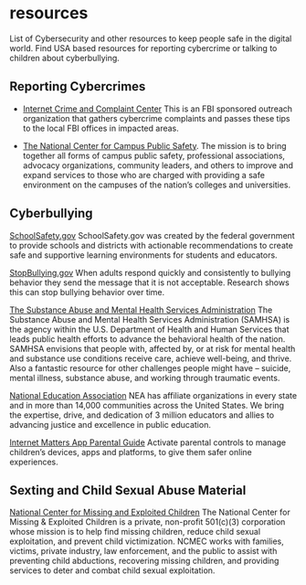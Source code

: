 # resources
List of Cybersecurity and other resources to keep people safe in the digital world. Find USA based resources for reporting cybercrime or talking to children about cyberbullying.

## Reporting Cybercrimes

- [Internet Crime and Complaint Center](https://www.ic3.gov/) This is an FBI sponsored outreach organization that gathers cybercrime complaints and passes these tips to the local FBI offices in impacted areas.

- [The National Center for Campus Public Safety](https://www.coehsem.com/training-library/). The mission is to bring together all forms of campus public safety, professional associations, advocacy organizations, community leaders, and others to improve and expand services to those who are charged with providing a safe environment on the campuses of the nation’s colleges and universities.

## Cyberbullying

[SchoolSafety.gov](https://www.schoolsafety.gov/resource/how-prevent-cyberbullying-guide-parents-caregivers-and-youth) SchoolSafety.gov was created by the federal government to provide schools and districts with actionable recommendations to create safe and supportive learning environments for students and educators.

[StopBullying.gov](https://www.stopbullying.gov/) When adults respond quickly and consistently to bullying behavior they send the message that it is not acceptable. Research shows this can stop bullying behavior over time.

[The Substance Abuse and Mental Health Services Administration](https://www.samhsa.gov/about) The Substance Abuse and Mental Health Services Administration (SAMHSA) is the agency within the U.S. Department of Health and Human Services that leads public health efforts to advance the behavioral health of the nation. SAMHSA envisions that people with, affected by, or at risk for mental health and substance use conditions receive care, achieve well-being, and thrive. Also a fantastic resource for other challenges people might have – suicide, mental illness, substance abuse, and working through traumatic events.

[National Education Association](https://www.nea.org/professional-excellence/student-engagement/tools-tips/helping-students-deal-cyberbullies) NEA has affiliate organizations in every state and in more than 14,000 communities across the United States. We bring the expertise, drive, and dedication of 3 million educators and allies to advancing justice and excellence in public education.

[Internet Matters App Parental Guide](https://www.internetmatters.org/parental-controls/) Activate parental controls to manage children’s devices, apps and platforms, to give them safer online experiences.

## Sexting and Child Sexual Abuse Material

[National Center for Missing and Exploited Children](https://www.missingkids.org/) The National Center for Missing & Exploited Children is a private, non-profit 501(c)(3) corporation whose mission is to help find missing children, reduce child sexual exploitation, and prevent child victimization. NCMEC works with families, victims, private industry, law enforcement, and the public to assist with preventing child abductions, recovering missing children, and providing services to deter and combat child sexual exploitation.



